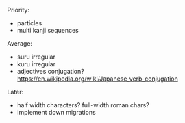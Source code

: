 Priority:
- particles
- multi kanji sequences

Average:
- suru irregular
- kuru irregular
- adjectives conjugation? https://en.wikipedia.org/wiki/Japanese_verb_conjugation

Later:
- half width characters? full-width roman chars?
- implement down migrations
